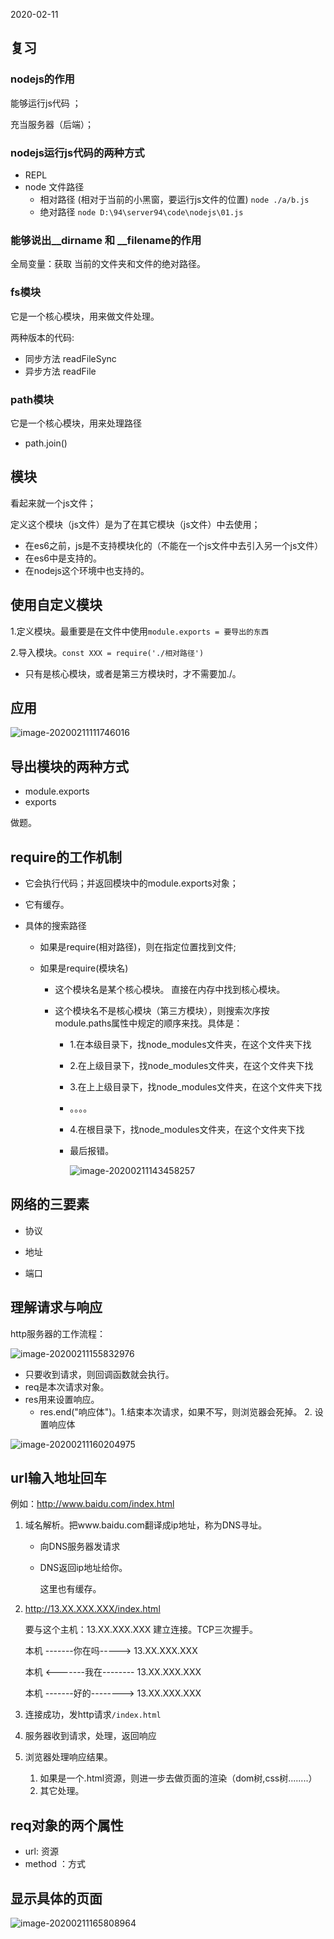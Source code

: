 2020-02-11

## 复习 

### nodejs的作用

能够运行js代码 ；

充当服务器（后端）；

### nodejs运行js代码的两种方式

- REPL
- node 文件路径
  - 相对路径 (相对于当前的小黑窗，要运行js文件的位置)  `node ./a/b.js` 
  - 绝对路径 `node D:\94\server94\code\nodejs\01.js`

### 能够说出\__dirname 和 __filename的作用

全局变量：获取 当前的文件夹和文件的绝对路径。



### fs模块

它是一个核心模块，用来做文件处理。

两种版本的代码:

- 同步方法 readFileSync
- 异步方法 readFile

### path模块

它是一个核心模块，用来处理路径

- path.join()



## 模块

看起来就一个js文件；

定义这个模块（js文件）是为了在其它模块（js文件）中去使用；

- 在es6之前，js是不支持模块化的（不能在一个js文件中去引入另一个js文件）
- 在es6中是支持的。
- 在nodejs这个环境中也支持的。



## 使用自定义模块

1.定义模块。最重要是在文件中使用`module.exports = 要导出的东西`

2.导入模块。`const XXX = require('./相对路径')`

 -  只有是核心模块，或者是第三方模块时，才不需要加./。



## 应用

![image-20200211111746016](asset/image-20200211111746016.png)

## 导出模块的两种方式

- module.exports
- exports

做题。



## require的工作机制

- 它会执行代码；并返回模块中的module.exports对象；

- 它有缓存。

- 具体的搜索路径

  - 如果是require(相对路径)，则在指定位置找到文件; 

  - 如果是require(模块名)

    - 这个模块名是某个核心模块。 直接在内存中找到核心模块。

    - 这个模块名不是核心模块（第三方模块），则搜索次序按module.paths属性中规定的顺序来找。具体是：

      - 1.在本级目录下，找node_modules文件夹，在这个文件夹下找

      - 2.在上级目录下，找node_modules文件夹，在这个文件夹下找

      - 3.在上上级目录下，找node_modules文件夹，在这个文件夹下找

      - 。。。。

      - 4.在根目录下，找node_modules文件夹，在这个文件夹下找

      - 最后报错。

        ![image-20200211143458257](asset/image-20200211143458257.png)



## 网络的三要素

- 协议

- 地址

- 端口

## 理解请求与响应

http服务器的工作流程：

![image-20200211155832976](asset/image-20200211155832976.png)

- 只要收到请求，则回调函数就会执行。
- req是本次请求对象。
- res用来设置响应。
  - res.end("响应体")。1.结束本次请求，如果不写，则浏览器会死掉。 2. 设置响应体

![image-20200211160204975](asset/image-20200211160204975.png)



## url输入地址回车

例如：http://www.baidu.com/index.html

1. 域名解析。把www.baidu.com翻译成ip地址，称为DNS寻址。

   - 向DNS服务器发请求

   - DNS返回ip地址给你。

     这里也有缓存。

2. http://13.XX.XXX.XXX/index.html

   要与这个主机：13.XX.XXX.XXX  建立连接。TCP三次握手。

   本机  -------你在吗----->  13.XX.XXX.XXX

   本机  <-------我在--------  13.XX.XXX.XXX

   本机  -------好的-------->  13.XX.XXX.XXX

3. 连接成功，发http请求`/index.html`
4. 服务器收到请求，处理，返回响应
5. 浏览器处理响应结果。
   1. 如果是一个.html资源，则进一步去做页面的渲染（dom树,css树........）
   2. 其它处理。





## req对象的两个属性

- url: 资源
- method ：方式





## 显示具体的页面

![image-20200211165808964](asset/image-20200211165808964.png)